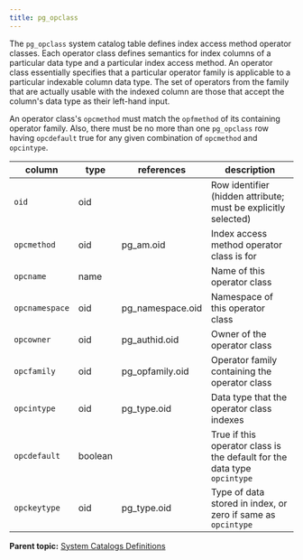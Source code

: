 ```yaml
---
title: pg_opclass 
---
```


The `pg_opclass` system catalog table defines index access method operator classes. Each operator class defines semantics for index columns of a particular data type and a particular index access method. An operator class essentially specifies that a particular operator family is applicable to a particular indexable column data type. The set of operators from the family that are actually usable with the indexed column are those that accept the column's data type as their left-hand input.

An operator class's `opcmethod` must match the `opfmethod` of its containing operator family. Also, there must be no more than one `pg_opclass` row having `opcdefault` true for any given combination of `opcmethod` and `opcintype`.

|column|type|references|description|
|------|----|----------|-----------|
|`oid`|oid| |Row identifier \(hidden attribute; must be explicitly selected\)|
|`opcmethod`|oid|pg\_am.oid|Index access method operator class is for|
|`opcname`|name| |Name of this operator class|
|`opcnamespace`|oid|pg\_namespace.oid|Namespace of this operator class|
|`opcowner`|oid|pg\_authid.oid|Owner of the operator class|
|`opcfamily`|oid|pg\_opfamily.oid|Operator family containing the operator class|
|`opcintype`|oid|pg\_type.oid|Data type that the operator class indexes|
|`opcdefault`|boolean| |True if this operator class is the default for the data type `opcintype`|
|`opckeytype`|oid|pg\_type.oid|Type of data stored in index, or zero if same as `opcintype`|

**Parent topic:** [System Catalogs Definitions](../system_catalogs/catalog_ref-html.html)

